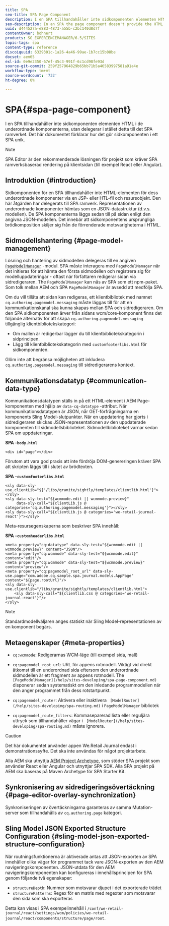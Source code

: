 ```yaml
---
title: SPA
seo-title: SPA Page Component
description: I en SPA tillhandahåller inte sidkomponenten elementen HTML i de underordnade komponenterna, utan delegerar i stället detta till det SPA ramverket. Det här dokumentet förklarar hur det gör sidkomponenten i ett SPA unik.
seo-description: In an SPA the page component doesn't provide the HTML elements of its child components, but instead delegates this to the SPA framework. This document explains how this makes the page component of an SPA unique.
uuid: d444527a-e883-4873-a55b-c2bc140d8d7f
contentOwner: bohnert
products: SG_EXPERIENCEMANAGER/6.5/SITES
topic-tags: spa
content-type: reference
discoiquuid: 6329301c-1a26-4a46-99ae-1b7cc15b08be
docset: aem65
exl-id: 0e9e2350-67ef-45c3-991f-6c1cd98fe93d
source-git-commit: 259f257964829b65bb71b5a46583997581a91a4e
workflow-type: tm+mt
source-wordcount: '732'
ht-degree: 0%

---
```


# SPA{#spa-page-component}

I en SPA tillhandahåller inte sidkomponenten elementen HTML i de underordnade komponenterna, utan delegerar i stället detta till det SPA ramverket. Det här dokumentet förklarar hur det gör sidkomponenten i ett SPA unik.

>[!NOTE]
>
>SPA Editor är den rekommenderade lösningen för projekt som kräver SPA ramverksbaserad rendering på klientsidan (till exempel React eller Angular).

## Introduktion {#introduction}

Sidkomponenten för en SPA tillhandahåller inte HTML-elementen för dess underordnade komponenter via en JSP- eller HTL-fil och resursobjekt. Den här åtgärden har delegerats till SPA ramverk. Representationen av underordnade komponenter hämtas som en JSON-datastruktur (d.v.s. modellen). De SPA komponenterna läggs sedan till på sidan enligt den angivna JSON-modellen. Det innebär att sidkomponentens ursprungliga brödkomposition skiljer sig från de förrenderade motsvarigheterna i HTML.

## Sidmodellshantering {#page-model-management}

Lösning och hantering av sidmodellen delegeras till en angiven [`PageModelManager`](/help/sites-developing/spa-blueprint.md#pagemodelmanager) -modul. SPA måste interagera med `PageModelManager` när det initieras för att hämta den första sidmodellen och registrera sig för modelluppdateringar - oftast när författaren redigerar sidan via sidredigeraren. The `PageModelManager` kan nås av SPA som ett npm-paket. Som tolk mellan AEM och SPA `PageModelManager` är avsedd att medfölja SPA.

Om du vill tillåta att sidan kan redigeras, ett klientbibliotek med namnet `cq.authoring.pagemodel.messaging` måste läggas till för att en kommunikationskanal ska kunna skapas mellan SPA och sidredigeraren. Om den SPA sidkomponenten ärver från sidans wcm/core-komponent finns det följande alternativ för att skapa `cq.authoring.pagemodel.messaging` tillgänglig klientbibliotekskategori:

* Om mallen är redigerbar lägger du till klientbibliotekskategorin i sidprincipen.
* Lägg till klientbibliotekskategorin med `customfooterlibs.html` för sidkomponenten.

Glöm inte att begränsa möjligheten att inkludera `cq.authoring.pagemodel.messaging` till sidredigerarens kontext.

## Kommunikationsdatatyp {#communication-data-type}

Kommunikationsdatatypen ställs in på ett HTML-element i AEM Page-komponenten med hjälp av `data-cq-datatype` -attribut. När kommunikationsdatatypen är JSON, når GET-förfrågningarna en komponents Sling Model-slutpunkter. När en uppdatering har gjorts i sidredigeraren skickas JSON-representationen av den uppdaterade komponenten till sidmodellsbiblioteket. Sidmodellbiblioteket varnar sedan SPA om uppdateringar.

**SPA -`body.html`**

```
<div id="page"></div>
```

Förutom att vara god praxis att inte fördröja DOM-genereringen kräver SPA att skripten läggs till i slutet av brödtexten.

**SPA -`customfooterlibs.html`**

```
<sly data-sly-use.clientLib="${'/libs/granite/sightly/templates/clientlib.html'}"></sly>
<sly data-sly-test="${wcmmode.edit || wcmmode.preview}"
     data-sly-call="${clientLib.js @ categories='cq.authoring.pagemodel.messaging'}"></sly>
<sly data-sly-call="${clientLib.js @ categories='we-retail-journal-react'}"></sly>
```

Meta-resursegenskaperna som beskriver SPA innehåll:

**SPA -`customheaderlibs.html`**

```
<meta property="cq:datatype" data-sly-test="${wcmmode.edit || wcmmode.preview}" content="JSON"/>
<meta property="cq:wcmmode" data-sly-test="${wcmmode.edit}" content="edit"/>
<meta property="cq:wcmmode" data-sly-test="${wcmmode.preview}" content="preview"/>
<meta property="cq:pagemodel_root_url" data-sly-use.page="com.adobe.cq.sample.spa.journal.models.AppPage" content="${page.rootUrl}"/>
<sly data-sly-use.clientlib="/libs/granite/sightly/templates/clientlib.html">
    <sly data-sly-call="${clientlib.css @ categories='we-retail-journal-react'}"/>
</sly>
```

>[!NOTE]
>
>Standardmodellväljaren anges statiskt när Sling Model-representationen av en komponent begärs.

## Metaegenskaper {#meta-properties}

* `cq:wcmmode`: Redigerarnas WCM-läge (till exempel sida, mall)
* `cq:pagemodel_root_url`: URL för appens rotmodell. Viktigt vid direkt åtkomst till en underordnad sida eftersom den underordnade sidmodellen är ett fragment av appens rotmodell. The ` [PageModelManager](/help/sites-developing/spa-page-component.md)` disponerar sedan systematiskt om den inledande programmodellen när den anger programmet från dess rotstartpunkt.

* `cq:pagemodel_router`: Aktivera eller inaktivera ` [ModelRouter](/help/sites-developing/spa-routing.md)` i `PageModelManager` bibliotek

* `cq:pagemodel_route_filters`: Kommaseparerad lista eller reguljära uttryck som tillhandahåller vägar i ` [ModelRouter](/help/sites-developing/spa-routing.md)` måste ignorera.

>[!CAUTION]
>
>Det här dokumentet använder appen We.Retail Journal endast i demonstrationssyfte. Det ska inte användas för något projektarbete.
>
>Alla AEM ska utnyttja [AEM Project Archetype](https://experienceleague.adobe.com/docs/experience-manager-core-components/using/developing/archetype/overview.html), som stöder SPA projekt som använder React eller Angular och utnyttjar SPA SDK. Alla SPA projekt på AEM ska baseras på Maven Archetype för SPA Starter Kit.

## Synkronisering av sidredigeringsövertäckning {#page-editor-overlay-synchronization}

Synkroniseringen av övertäckningarna garanteras av samma Mutation-server som tillhandahålls av `cq.authoring.page` kategori.

## Sling Model JSON Exported Structure Configuration {#sling-model-json-exported-structure-configuration}

När routningsfunktionerna är aktiverade antas att JSON-exporten av SPA innehåller olika vägar för programmet tack vare JSON-exporten av den AEM navigeringskomponenten. JSON-utdata för den AEM navigeringskomponenten kan konfigureras i innehållsprincipen för SPA genom följande två egenskaper:

* `structureDepth`: Nummer som motsvarar djupet i det exporterade trädet
* `structurePatterns`: Regex för en matris med regexter som motsvarar den sida som ska exporteras

Detta kan visas i SPA exempelinnehåll i `/conf/we-retail-journal/react/settings/wcm/policies/we-retail-journal/react/components/structure/page/root`.
